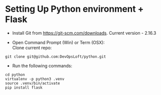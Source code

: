 # Setting Up Python environment + Flask

* Install Git from https://git-scm.com/downloads. Current version - 2.16.3

* Open Command Prompt (Win) or Term (OSX):
<br>Clone current repo:<br>
```
git clone git@github.com:DevOpsLoft/python.git
```
* Run the following commands:
```
cd python
virtualenv -p python3 .venv
source .venv/bin/activate
pip install flask
```
